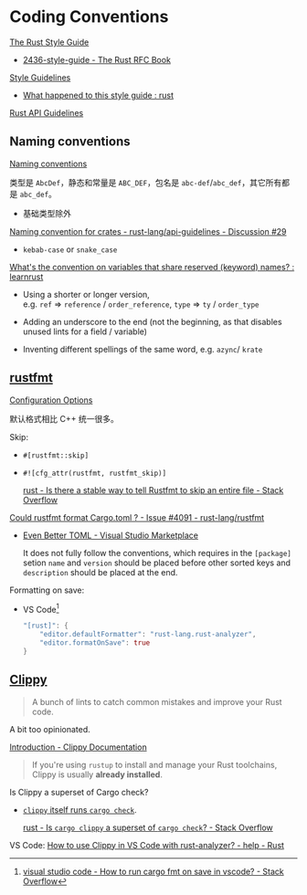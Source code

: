 # Coding Conventions
[The Rust Style Guide](https://doc.rust-lang.org/nightly/style-guide/)
- [2436-style-guide - The Rust RFC Book](https://rust-lang.github.io/rfcs/2436-style-guide.html)

[Style Guidelines](https://doc.rust-lang.org/1.0.0/style/README.html)
- [What happened to this style guide : rust](https://www.reddit.com/r/rust/comments/t4ec3z/what_happened_to_this_style_guide/)

[Rust API Guidelines](https://rust-lang.github.io/api-guidelines/)

## Naming conventions
[Naming conventions](https://doc.rust-lang.org/1.0.0/style/style/naming/README.html)

类型是 `AbcDef`，静态和常量是 `ABC_DEF`，包名是 `abc-def`/`abc_def`，其它所有都是 `abc_def`。
- 基础类型除外

[Naming convention for crates - rust-lang/api-guidelines - Discussion #29](https://github.com/rust-lang/api-guidelines/discussions/29)
- `kebab-case` or `snake_case`

[What's the convention on variables that share reserved (keyword) names? : learnrust](https://www.reddit.com/r/learnrust/comments/scmviz/whats_the_convention_on_variables_that_share/)
- Using a shorter or longer version, e.g. `ref` => `reference` / `order_reference`, `type` => `ty` / `order_type`
    
- Adding an underscore to the end (not the beginning, as that disables unused lints for a field / variable)
    
- Inventing different spellings of the same word, e.g. `azync`/ `krate`

## [rustfmt](https://github.com/rust-lang/rustfmt)
[Configuration Options](https://rust-lang.github.io/rustfmt/?version=v1.6.0&search=)

默认格式相比 C++ 统一很多。

Skip:
- `#[rustfmt::skip]`
- `#![cfg_attr(rustfmt, rustfmt_skip)]`

  [rust - Is there a stable way to tell Rustfmt to skip an entire file - Stack Overflow](https://stackoverflow.com/questions/59247458/is-there-a-stable-way-to-tell-rustfmt-to-skip-an-entire-file)

[Could rustfmt format Cargo.toml ? - Issue #4091 - rust-lang/rustfmt](https://github.com/rust-lang/rustfmt/issues/4091)
- [Even Better TOML - Visual Studio Marketplace](https://marketplace.visualstudio.com/items?itemName=tamasfe.even-better-toml)

  It does not fully follow the conventions, which requires in the `[package]` setion `name` and `version` should be placed before other sorted keys and `description` should be placed at the end.

Formatting on save:
- VS Code[^save-vsc]

  ```rust
  "[rust]": {
      "editor.defaultFormatter": "rust-lang.rust-analyzer",
      "editor.formatOnSave": true
  }
  ```


[^save-vsc]: [visual studio code - How to run cargo fmt on save in vscode? - Stack Overflow](https://stackoverflow.com/questions/67859926/how-to-run-cargo-fmt-on-save-in-vscode)

## [Clippy](https://github.com/rust-lang/rust-clippy)
> A bunch of lints to catch common mistakes and improve your Rust code.

A bit too opinionated.

[Introduction - Clippy Documentation](https://doc.rust-lang.org/clippy/)

> If you're using `rustup` to install and manage your Rust toolchains, Clippy is usually **already installed**.

Is Clippy a superset of Cargo check?
- [`clippy` itself runs `cargo check`](https://github.com/rust-lang/rust-clippy/blob/c154754b74577906c5d55d57f7daeff02d6a33e7/src/main.rs#L59).

  [rust - Is `cargo clippy` a superset of `cargo check`? - Stack Overflow](https://stackoverflow.com/questions/57449356/is-cargo-clippy-a-superset-of-cargo-check)

VS Code: [How to use Clippy in VS Code with rust-analyzer? - help - Rust](https://users.rust-lang.org/t/how-to-use-clippy-in-vs-code-with-rust-analyzer/41881)